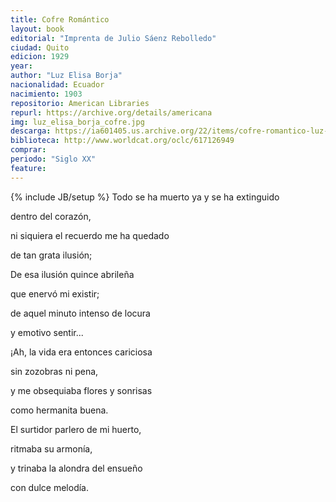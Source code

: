 ```yaml
---
title: Cofre Romántico
layout: book
editorial: "Imprenta de Julio Sáenz Rebolledo"
ciudad: Quito 
edicion: 1929
year: 
author: "Luz Elisa Borja"
nacionalidad: Ecuador
nacimiento: 1903
repositorio: American Libraries
repurl: https://archive.org/details/americana
img: luz_elisa_borja_cofre.jpg
descarga: https://ia601405.us.archive.org/22/items/cofre-romantico-luz-elisa-borja/Cofre%20Rom%C3%A1ntico%20-%20Luz%20Elisa%20Borja.pdf
biblioteca: http://www.worldcat.org/oclc/617126949
comprar: 
periodo: "Siglo XX"
feature: 
---
```

{% include JB/setup %}
Todo se ha muerto ya y se ha extinguido 
 
dentro del corazón,
 
ni siquiera el recuerdo me ha quedado
 
de tan grata ilusión;
 
De esa ilusión quince abrileña
 
que enervó mi existir;
 
de aquel minuto intenso de locura
 
y emotivo sentir...
 
 
¡Ah, la vida era entonces cariciosa
 
sin zozobras ni pena,
 
y me obsequiaba flores y sonrisas
 
como hermanita buena.
 
El surtidor parlero de mi huerto,
 
ritmaba su armonía,
 
y trinaba la alondra del ensueño
 
con dulce melodía.
